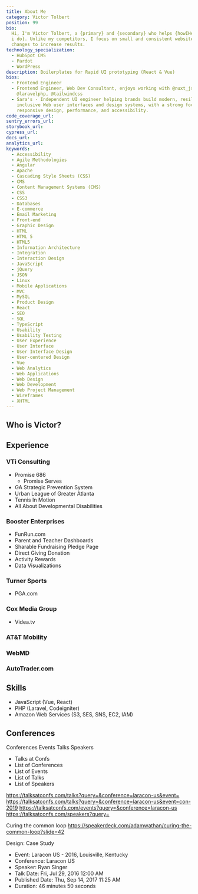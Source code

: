 ```yaml
---
title: About Me
category: Victor Tolbert
position: 99
bio:
  Hi, I'm Victor Tolbert, a {primary} and {secondary} who helps {howIHelp} {what
  i do}. Unlike my competitors, I focus on small and consistent website design
  changes to increase results.
technology_specialization:
  - HubSpot CMS
  - Pardot
  - WordPress
description: Boilerplates for Rapid UI prototyping (React & Vue)
bios:
  - Frontend Engineer
  - Frontend Engineer, Web Dev Consultant, enjoys working with @nuxt_js,
    @laravelphp, @tailwindcss
  - Sara's - Independent UI engineer helping brands build modern, resilient, and
    inclusive Web user interfaces and design systems, with a strong focus on
    responsive design, performance, and accessibility.
code_coverage_url:
sentry_errors_url:
storybook_url:
cypress_url:
docs_url:
analytics_url:
keywords:
  - Accessibility
  - Agile Methodologies
  - Angular
  - Apache
  - Cascading Style Sheets (CSS)
  - CMS
  - Content Management Systems (CMS)
  - CSS
  - CSS3
  - Databases
  - E-commerce
  - Email Marketing
  - Front-end
  - Graphic Design
  - HTML
  - HTML 5
  - HTML5
  - Information Architecture
  - Integration
  - Interaction Design
  - JavaScript
  - jQuery
  - JSON
  - Linux
  - Mobile Applications
  - MVC
  - MySQL
  - Product Design
  - React
  - SEO
  - SQL
  - TypeScript
  - Usability
  - Usability Testing
  - User Experience
  - User Interface
  - User Interface Design
  - User-centered Design
  - Vue
  - Web Analytics
  - Web Applications
  - Web Design
  - Web Development
  - Web Project Management
  - Wireframes
  - XHTML
---
```


## Who is Victor?

## Experience

### VTi Consulting

- Promise 686
  - Promise Serves
- GA Strategic Prevention System
- Urban League of Greater Atlanta
- Tennis In Motion
- All About Developmental Disabilities

### Booster Enterprises

- FunRun.com
- Parent and Teacher Dashboards
- Sharable Fundraising Pledge Page
- Direct Giving Donation
- Activity Rewards
- Data Visualizations

### Turner Sports

- PGA.com

### Cox Media Group

- Videa.tv

### AT&T Mobility

### WebMD

### AutoTrader.com

## Skills

- JavaScript (Vue, React)
- PHP (Laravel, Codeigniter)
- Amazon Web Services (S3, SES, SNS, EC2, IAM)

## Conferences

Conferences Events Talks Speakers

- Talks at Confs
- List of Conferences
- List of Events
- List of Talks
- List of Speakers

https://talksatconfs.com/talks?query=&conference=laracon-us&event=
https://talksatconfs.com/talks?query=&conference=laracon-us&event=con-2019
https://talksatconfs.com/events?query=&conference=laracon-us
https://talksatconfs.com/speakers?query=

Curing the common loop
https://speakerdeck.com/adamwathan/curing-the-common-loop?slide=42

Design: Case Study

- Event: Laracon US - 2016, Louisville, Kentucky
- Conference: Laracon US
- Speaker: Ryan Singer
- Talk Date: Fri, Jul 29, 2016 12:00 AM
- Published Date: Thu, Sep 14, 2017 11:25 AM
- Duration: 46 minutes 50 seconds
